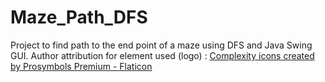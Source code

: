 # Maze_Path_DFS
Project to find path to the end point of a maze using DFS and Java Swing GUI.
Author attribution for element used (logo) : <a href="https://www.flaticon.com/free-icons/complexity" title="complexity icons">Complexity icons created by Prosymbols Premium - Flaticon</a>
